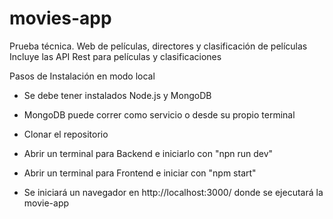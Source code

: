 # movies-app
Prueba técnica. Web de películas, directores y clasificación de películas
Incluye las API Rest para películas y clasificaciones

Pasos de Instalación en modo local

* Se debe tener instalados Node.js y MongoDB
* MongoDB puede correr como servicio o desde su propio terminal

* Clonar el repositorio

* Abrir un terminal para Backend e iniciarlo con "npn run dev"

* Abrir un terminal para Frontend e iniciar con "npm start"
* Se iniciará un navegador en http://localhost:3000/ donde se ejecutará la movie-app

